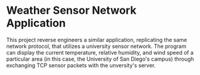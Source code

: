 # Weather Sensor Network Application

This project reverse engineers a similar application, replicating the same network protocol, that utilizes a university sensor network. The program can display the current temperature, relative humidity, and wind speed of a particular area (in this case, the University of San Diego's campus) through exchanging TCP sensor packets with the unversity's server.
